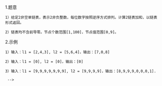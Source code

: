1.题意

    1）给定2非空单链表，表示2非负整数，每位数字按照逆序方式排列。计算2链表加和，以链表形式返回。

    2）链表均不含前导零。节点个数范围[1,100]，节点值范围[0,9]。

2.示例

    1）输入：l1 = [2,4,3], l2 = [5,6,4]，输出：[7,0,8]

    2）输入：l1 = [0], l2 = [0]，输出：[0]

    3）输入：l1 = [9,9,9,9,9,9,9], l2 = [9,9,9,9]，输出：[8,9,9,9,0,0,0,1].

     --> 
